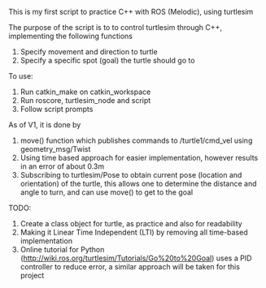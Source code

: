 This is my first script to practice C++ with ROS (Melodic), using turtlesim

The purpose of the script is to to control turtlesim through C++, 
implementing the following functions
1) Specify movement and direction to turtle
2) Specify a specific spot (goal) the turtle should go to

To use:
1) Run catkin_make on catkin_workspace
2) Run roscore, turtlesim_node and script
3) Follow script prompts

As of V1, it is done by
1) move() function which publishes commands to /turtle1/cmd_vel using geometry_msg/Twist
2) Using time based approach for easier implementation, however results in an error of about 0.3m
3) Subscribing to turtlesim/Pose to obtain current pose (location and orientation) of the turtle, this allows one to determine the distance and angle to turn, and can use move() to get to the goal

TODO:
1) Create a class object for turtle, as practice and also for readability
2) Making it Linear Time Independent (LTI) by removing all time-based implementation
3) Online tutorial for Python (http://wiki.ros.org/turtlesim/Tutorials/Go%20to%20Goal) uses a PID controller to reduce error, a similar approach will be taken for this project
